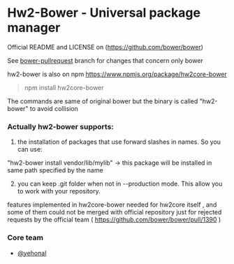 # Hw2-Bower - Universal package manager

Official README and LICENSE on (https://github.com/bower/bower)  

See [bower-pullrequest](https://github.com/hw2-core/bower/tree/bower-pullrequest) branch for changes that concern only bower

hw2-bower is also on npm https://www.npmjs.org/package/hw2core-bower

> npm install hw2core-bower

The commands are same of original bower but the binary is called "hw2-bower" to avoid collision

### Actually hw2-bower supports:

1) the installation of packages that use forward slashes in names. So you can use:

"hw2-bower install vendor/lib/mylib"  -> this package will be installed in same path specified by the name

2) you can keep .git folder when not in --production mode. This allow you to work with your repository.


features implemented in hw2core-bower needed for hw2core itself , and some of them could not be merged with official repository just for rejected requests by the official team ( https://github.com/bower/bower/pull/1390 )

### Core team

* [@yehonal](https://github.com/yehonal)
